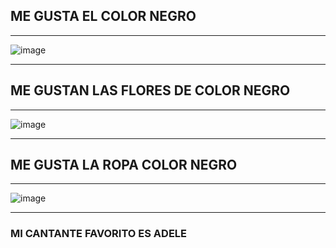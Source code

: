 ## ME GUSTA EL COLOR NEGRO
***
![image](https://user-images.githubusercontent.com/99773679/156663206-d6299762-3ba3-4145-85f0-108a1758c412.png)
***
## ME GUSTAN LAS FLORES DE COLOR NEGRO
***
![image](https://user-images.githubusercontent.com/99773679/156663677-bb93a3a8-e270-4965-b0df-0dd99f5978f8.png)
***
## ME GUSTA LA ROPA COLOR NEGRO
***
![image](https://user-images.githubusercontent.com/99773679/156663775-85afee0e-327b-44a0-aa1e-4a71492876d3.png)
***
### MI CANTANTE FAVORITO ES ADELE
